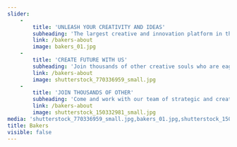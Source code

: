 ```yaml
---
slider:
    -
        title: 'UNLEASH YOUR CREATIVITY AND IDEAS'
        subheading: 'The largest creative and innovation platform in the Czech Republic'
        link: /bakers-about
        image: bakers_01.jpg
    -
        title: 'CREATE FUTURE WITH US'
        subheading: 'Join thousands of other creative souls who are eager to hare ideas '
        link: /bakers-about
        image: shutterstock_770336959_small.jpg
    -
        title: 'JOIN THOUSANDS OF OTHER'
        subheading: 'Come and work with our team of strategic and creative minds'
        link: /bakers-about
        image: shutterstock_150332981_small.jpg
media: 'shutterstock_770336959_small.jpg,bakers_01.jpg,shutterstock_150332981_small.jpg'
title: Bakers
visible: false
---
```


